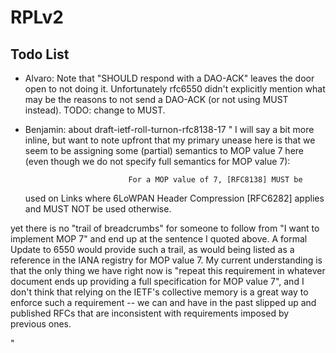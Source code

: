 # RPLv2

Todo List
---------

  * Alvaro: Note that "SHOULD respond with a DAO-ACK" leaves the door open to not doing it. Unfortunately rfc6550 didn't explicitly mention what may be the reasons to not send a DAO-ACK (or not using MUST instead). TODO: change to MUST.

 * Benjamin: about  draft-ietf-roll-turnon-rfc8138-17 "
I will say a bit more inline, but want to note upfront that my primary unease here is that we seem to be assigning some (partial) semantics to MOP value 7 here (even though we do not specify full semantics for MOP value 7):

                              For a MOP value of 7, [RFC8138] MUST be
   used on Links where 6LoWPAN Header Compression [RFC6282] applies and
   MUST NOT be used otherwise.

yet there is no "trail of breadcrumbs" for someone to follow from "I want to implement MOP 7" and end up at the sentence I quoted above.  A formal Update to 6550 would provide such a trail, as would being listed as a reference in the IANA registry for MOP value 7.  My current understanding is that the only thing we have right now is "repeat this requirement in whatever document ends up providing a full specification for MOP value 7", and I don't think that relying on the IETF's collective memory is a great way to enforce such a requirement -- we can and have in the past slipped up and published RFCs that are inconsistent with requirements imposed by previous ones.

"
